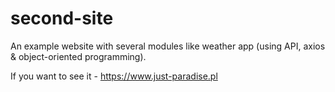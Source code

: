 # second-site

An example website with several modules like weather app (using API, axios & object-oriented programming).

If you want to see it - https://www.just-paradise.pl